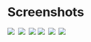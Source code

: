 # Screenshots


<img src="https://images.atlantishq.de/m/nutrition-app/photo_2022-08-18_11-05-13.jpg?encoding=webp&x=260">&nbsp;
<img src="https://images.atlantishq.de/m/nutrition-app/photo_2022-08-18_11-05-38.jpg?encoding=webp&x=260">&nbsp;
<img src="https://images.atlantishq.de/m/nutrition-app/photo_2022-08-18_11-05-26.jpg?encoding=webp&x=260">
<img src="https://images.atlantishq.de/m/nutrition-app/photo_2022-08-18_11-05-40.jpg?encoding=webp&x=260">&nbsp;
<img src="https://images.atlantishq.de/m/nutrition-app/photo_2022-08-18_11-05-21.jpg?encoding=webp&x=260">&nbsp;
<img src="https://images.atlantishq.de/m/nutrition-app/photo_2022-08-18_11-05-24.jpg?encoding=webp&x=260">
